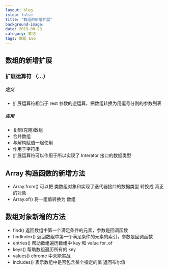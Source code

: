 ```yaml
---
layout: blog
istop: false
title: "数组的新增扩展"
background-image:
date: 2019-08-29
category: 笔记
tags: 数组 ES6
---
```


## 数组的新增扩展

### 扩展运算符 （...）

##### 定义

- 扩展运算符相当于 rest 参数的逆运算，把数组转换为用逗号分割的参数列表

##### 应用

- 复制(克隆)数组
- 合并数组
- 与解构赋值一起使用
- 作用于字符串
- 扩展运算符可以作用于所以实现了 Interator 接口的数据类型

## Array 构造函数的新增方法

- Array.from() 可以把 类数组对象和实现了迭代器接口的数据类型 转换成 真正的对象
- Array.of() 将一组值转换为 数组

## 数组对象新增的方法

- find() 返回数组中第一个满足条件的元素，参数是回调函数
- findIndex() 返回数组中第一个满足条件的元素的索引，参数是回调函数
- entries() 帮助数组遍历数组中 key 和 value for..of
- keys() 帮助数组遍历所有的 key
- values() chrome 中未能实战
- includes() 表示数组中是否包含某个指定的值 返回布尔值
